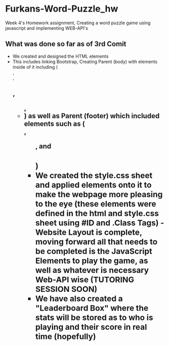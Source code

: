 # Furkans-Word-Puzzle_hw
Week 4's Homework assignment, Creating a word puzzle game using javascript and implementing WEB-API's
## What was done so far as of 3rd Comit
- We created and designed the HTML elements
- This includes linking Bootstrap, Creating Parent (body) with elements inside of it including (<div>, <article>, <h1>, <ul>, <li>) as well as Parent (footer) which included elements such as ( <div>, <ul>, and <h3>)
- We created the style.css sheet and applied elements onto it to make the webpage more pleasing to the eye
(these elements were defined in the html and style.css sheet using #ID and .Class Tags)
-Website Layout is complete, moving forward all that needs to be completed is the JavaScript Elements to play the game, as well as whatever is necessary Web-API wise (TUTORING SESSION SOON) 
- We have also created a "Leaderboard Box" where the stats will be stored as to who is playing and their score in real time (hopefully)
